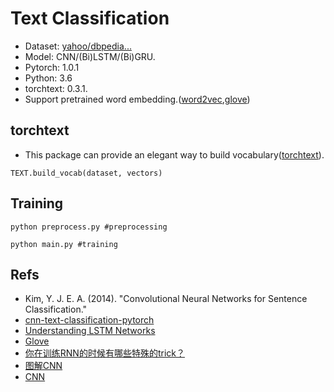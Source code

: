 # Text Classification
- Dataset: [yahoo/dbpedia...](https://drive.google.com/drive/u/0/folders/0Bz8a_Dbh9Qhbfll6bVpmNUtUcFdjYmF2SEpmZUZUcVNiMUw1TWN6RDV3a0JHT3kxLVhVR2M)
- Model: CNN/(Bi)LSTM/(Bi)GRU.
- Pytorch: 1.0.1
- Python: 3.6
- torchtext: 0.3.1.
- Support pretrained word embedding.([word2vec](https://github.com/mmihaltz/word2vec-GoogleNews-vectors),[glove](https://nlp.stanford.edu/projects/glove/))

## torchtext
- This package can provide an elegant way to build vocabulary([torchtext](https://torchtext.readthedocs.io/en/latest/index.html#)). 
```
TEXT.build_vocab(dataset, vectors)
```

## Training

```
python preprocess.py #preprocessing
```
```
python main.py #training
```
## Refs
- Kim, Y. J. E. A. (2014). "Convolutional Neural Networks for Sentence Classification." 
- [cnn-text-classification-pytorch](https://github.com/Shawn1993/cnn-text-classification-pytorch)
- [Understanding LSTM Networks](https://colah.github.io/posts/2015-08-Understanding-LSTMs/)
- [Glove](https://nlp.stanford.edu/projects/glove/)
- [你在训练RNN的时候有哪些特殊的trick？](https://www.zhihu.com/question/57828011)
- [图解CNN](https://blog.csdn.net/v_july_v/article/details/79434745)
- [CNN](https://blog.csdn.net/v_JULY_v/article/details/51812459)
